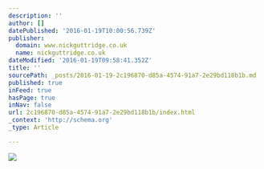 ```yaml
---
description: ''
author: []
datePublished: '2016-01-19T10:00:56.739Z'
publisher:
  domain: www.nickguttridge.co.uk
  name: nickguttridge.co.uk
dateModified: '2016-01-19T09:58:41.352Z'
title: ''
sourcePath: _posts/2016-01-19-2c196870-d85a-4574-91a7-2e29bd118b1b.md
published: true
inFeed: true
hasPage: true
inNav: false
url: 2c196870-d85a-4574-91a7-2e29bd118b1b/index.html
_context: 'http://schema.org'
_type: Article

---
```

![](https://mir-s3-cdn-cf.behance.net/project_modules/disp/9cd05a27833617.5636b7ed7b77a.jpg)